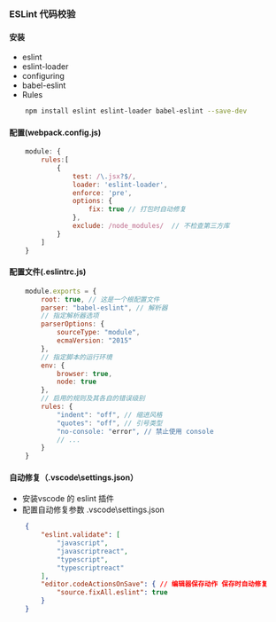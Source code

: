 ### ESLint 代码校验

#### 安装
- eslint
- eslint-loader
- configuring
- babel-eslint
- Rules

```bash
    npm install eslint eslint-loader babel-eslint --save-dev
```

#### 配置(webpack.config.js)
```webpack.config.js
    module: {
        rules:[
            {
                test: /\.jsx?$/,
                loader: 'eslint-loader',
                enforce: 'pre',
                options: {
                    fix: true // 打包时自动修复
                },
                exclude: /node_modules/  // 不检查第三方库
            }
        ]
    }
```

#### 配置文件(.eslintrc.js)
```.eslintrc.js
    module.exports = {
        root: true, // 这是一个根配置文件
        parser: "babel-eslint", // 解析器
        // 指定解析器选项
        parserOptions: {
            sourceType: "module",
            ecmaVersion: "2015"
        },
        // 指定脚本的运行环境
        env: {
            browser: true,
            node: true
        },
        // 启用的规则及其各自的错误级别
        rules: {
            "indent": "off", // 缩进风格
            "quotes": "off", // 引号类型
            "no-console: "error", // 禁止使用 console
            // ...
        }
    }
```

#### 自动修复（.vscode\settings.json）
- 安装vscode 的 eslint 插件
- 配置自动修复参数
.vscode\settings.json

```settings.json
    {
        "eslint.validate": [
            "javascript",
            "javascriptreact",
            "typescript",
            "typescriptreact"
        ],
        "editor.codeActionsOnSave": { // 编辑器保存动作 保存时自动修复
            "source.fixAll.eslint": true
        }
    }
```